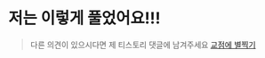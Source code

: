 # 저는 이렇게 풀었어요!!!
> 다른 의견이 있으시다면 제 티스토리 댓글에 남겨주세요
<a href="https://codebene.tistory.com/159">교점에 별찍기</a>
